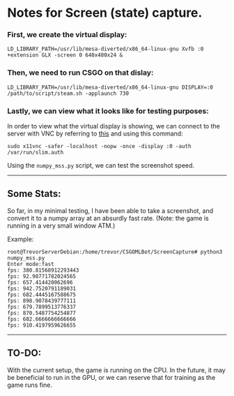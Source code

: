 # Notes for Screen (state) capture.

### First, we create the virtual display:

```
LD_LIBRARY_PATH=/usr/lib/mesa-diverted/x86_64-linux-gnu Xvfb :0 +extension GLX -screen 0 640x480x24 & 
 ```
 
### Then, we need to run CSGO on that dislay:
 
 ```
 LD_LIBRARY_PATH=/usr/lib/mesa-diverted/x86_64-linux-gnu DISPLAY=:0 /path/to/script/steam.sh -applaunch 730
 ```
 
### Lastly, we can view what it looks like for testing purposes:
 
 In order to view what the virtual display is showing, we can connect to the server with VNC by referring to [this](https://www.howopensource.com/2014/10/connect-to-linux-desktop-from-windows/) and using this command:
 ```
 sudo x11vnc -safer -localhost -nopw -once -display :0 -auth /var/run/slim.auth
 ```

Using the ```numpy_mss.py``` script, we can test the screenshot speed.

---
## Some Stats:

So far, in my minimal testing, I have been able to take a screenshot, and convert it to a numpy array at an absurdly fast rate. (Note: the game is running in a very small window ATM.)

Example:

```
root@TrevorServerDebian:/home/trevor/CSGOMLBot/ScreenCapture# python3 numpy_mss.py
Enter mode:fast
fps: 380.81568912293443
fps: 92.98771782024565
fps: 657.414420062696
fps: 942.7520791189031
fps: 682.4445167588675
fps: 898.9078439777111
fps: 679.7899513776337
fps: 870.5487754254877
fps: 682.6666666666666
fps: 910.4197959626655
```

---
## TO-DO:

With the current setup, the game is running on the CPU. In the future, it may be beneficial to run in the GPU, or we can reserve that for training as the game runs fine.
